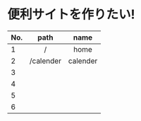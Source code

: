 # **便利サイトを作りたい!**


| No. | path | name |
|-----------|:------------:|:------------:|
| 1 |  /    |  home            |
| 2 |  /calender   |  calender |
| 3 |              |           |
| 4 |              |           |
| 5 |              |           |
| 6 |              |           |
